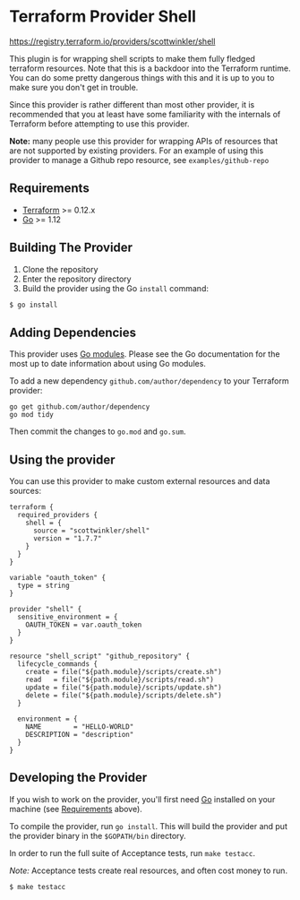 Terraform Provider Shell
==================
https://registry.terraform.io/providers/scottwinkler/shell

This plugin is for wrapping shell scripts to make them fully fledged terraform resources. Note that this is a backdoor into the Terraform runtime. You can do some pretty dangerous things with this and it is up to you to make sure you don't get in trouble.

Since this provider is rather different than most other provider, it is recommended that you at least have some familiarity with the internals of Terraform before attempting to use this provider.

**Note:** many people use this provider for wrapping APIs of resources that are not supported by existing providers. For an example of using this provider to manage a Github repo resource, see `examples/github-repo`

Requirements
------------

-	[Terraform](https://www.terraform.io/downloads.html) >= 0.12.x
-	[Go](https://golang.org/doc/install) >= 1.12

Building The Provider
---------------------

1. Clone the repository
1. Enter the repository directory
1. Build the provider using the Go `install` command: 
```sh
$ go install
```

Adding Dependencies
---------------------

This provider uses [Go modules](https://github.com/golang/go/wiki/Modules).
Please see the Go documentation for the most up to date information about using Go modules.

To add a new dependency `github.com/author/dependency` to your Terraform provider:

```
go get github.com/author/dependency
go mod tidy
```

Then commit the changes to `go.mod` and `go.sum`.


Using the provider
----------------------

You can use this provider to make custom external resources and data sources:

```
terraform {
  required_providers {
    shell = {
      source = "scottwinkler/shell"
      version = "1.7.7"
    }
  }
}

variable "oauth_token" {
  type = string
}

provider "shell" {
  sensitive_environment = {
    OAUTH_TOKEN = var.oauth_token
  }
}

resource "shell_script" "github_repository" {
  lifecycle_commands {
    create = file("${path.module}/scripts/create.sh")
    read   = file("${path.module}/scripts/read.sh")
    update = file("${path.module}/scripts/update.sh")
    delete = file("${path.module}/scripts/delete.sh")
  }

  environment = {
    NAME        = "HELLO-WORLD"
    DESCRIPTION = "description"
  }
}
```

Developing the Provider
---------------------------

If you wish to work on the provider, you'll first need [Go](http://www.golang.org) installed on your machine (see [Requirements](#requirements) above).

To compile the provider, run `go install`. This will build the provider and put the provider binary in the `$GOPATH/bin` directory.

In order to run the full suite of Acceptance tests, run `make testacc`.

*Note:* Acceptance tests create real resources, and often cost money to run.

```sh
$ make testacc
```
